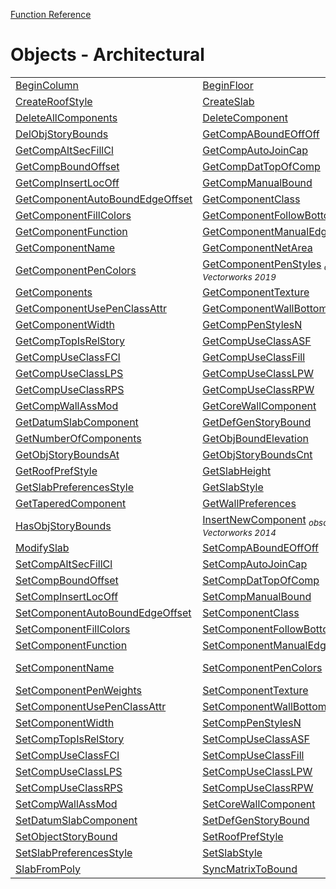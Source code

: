 [Function Reference](../README.md)

# Objects - Architectural

| | | |
|---|---|---|
| [BeginColumn](../Functions/BeginColumn.md) | [BeginFloor](../Functions/BeginFloor.md) | [ConvertToUnstyledSlab](../Functions/ConvertToUnstyledSlab.md) |
| [CreateRoofStyle](../Functions/CreateRoofStyle.md) | [CreateSlab](../Functions/CreateSlab.md) | [CreateSlabStyle](../Functions/CreateSlabStyle.md) |
| [DeleteAllComponents](../Functions/DeleteAllComponents.md) | [DeleteComponent](../Functions/DeleteComponent.md) | [DelObjStoryBound](../Functions/DelObjStoryBound.md) |
| [DelObjStoryBounds](../Functions/DelObjStoryBounds.md) | [GetCompABoundEOffOff](../Functions/GetCompABoundEOffOff.md) | [GetCompAltSecFill](../Functions/GetCompAltSecFill.md) |
| [GetCompAltSecFillCl](../Functions/GetCompAltSecFillCl.md) | [GetCompAutoJoinCap](../Functions/GetCompAutoJoinCap.md) | [GetCompBotIsRelStory](../Functions/GetCompBotIsRelStory.md) |
| [GetCompBoundOffset](../Functions/GetCompBoundOffset.md) | [GetCompDatTopOfComp](../Functions/GetCompDatTopOfComp.md) | [GetCompInsertLoc](../Functions/GetCompInsertLoc.md) |
| [GetCompInsertLocOff](../Functions/GetCompInsertLocOff.md) | [GetCompManualBound](../Functions/GetCompManualBound.md) | [GetCompMasterSnaps](../Functions/GetCompMasterSnaps.md) |
| [GetComponentAutoBoundEdgeOffset](../Functions/GetComponentAutoBoundEdgeOffset.md) | [GetComponentClass](../Functions/GetComponentClass.md) | [GetComponentFill](../Functions/GetComponentFill.md) |
| [GetComponentFillColors](../Functions/GetComponentFillColors.md) | [GetComponentFollowBottomWallPeaks](../Functions/GetComponentFollowBottomWallPeaks.md) | [GetComponentFollowTopWallPeaks](../Functions/GetComponentFollowTopWallPeaks.md) |
| [GetComponentFunction](../Functions/GetComponentFunction.md) | [GetComponentManualEdgeOffset](../Functions/GetComponentManualEdgeOffset.md) | [GetComponentMaterial](../Functions/GetComponentMaterial.md) |
| [GetComponentName](../Functions/GetComponentName.md) | [GetComponentNetArea](../Functions/GetComponentNetArea.md) | [GetComponentNetVolume](../Functions/GetComponentNetVolume.md) |
| [GetComponentPenColors](../Functions/GetComponentPenColors.md) | [GetComponentPenStyles](../Functions/GetComponentPenStyles.md) <sub>*obsolete in Vectorworks 2019*</sub> | [GetComponentPenWeights](../Functions/GetComponentPenWeights.md) |
| [GetComponents](../Functions/GetComponents.md) | [GetComponentTexture](../Functions/GetComponentTexture.md) | [GetComponentUseFillClassAttr](../Functions/GetComponentUseFillClassAttr.md) |
| [GetComponentUsePenClassAttr](../Functions/GetComponentUsePenClassAttr.md) | [GetComponentWallBottomOffset](../Functions/GetComponentWallBottomOffset.md) | [GetComponentWallTopOffset](../Functions/GetComponentWallTopOffset.md) |
| [GetComponentWidth](../Functions/GetComponentWidth.md) | [GetCompPenStylesN](../Functions/GetCompPenStylesN.md) | [GetCompSecFillChgPt](../Functions/GetCompSecFillChgPt.md) |
| [GetCompTopIsRelStory](../Functions/GetCompTopIsRelStory.md) | [GetCompUseClassASF](../Functions/GetCompUseClassASF.md) | [GetCompUseClassASFCl](../Functions/GetCompUseClassASFCl.md) |
| [GetCompUseClassFCl](../Functions/GetCompUseClassFCl.md) | [GetCompUseClassFill](../Functions/GetCompUseClassFill.md) | [GetCompUseClassLPCl](../Functions/GetCompUseClassLPCl.md) |
| [GetCompUseClassLPS](../Functions/GetCompUseClassLPS.md) | [GetCompUseClassLPW](../Functions/GetCompUseClassLPW.md) | [GetCompUseClassRPCl](../Functions/GetCompUseClassRPCl.md) |
| [GetCompUseClassRPS](../Functions/GetCompUseClassRPS.md) | [GetCompUseClassRPW](../Functions/GetCompUseClassRPW.md) | [GetCompWallAssBound](../Functions/GetCompWallAssBound.md) |
| [GetCompWallAssMod](../Functions/GetCompWallAssMod.md) | [GetCoreWallComponent](../Functions/GetCoreWallComponent.md) | [GetDatumRoofComp](../Functions/GetDatumRoofComp.md) |
| [GetDatumSlabComponent](../Functions/GetDatumSlabComponent.md) | [GetDefGenStoryBound](../Functions/GetDefGenStoryBound.md) | [GetInsertLocComp](../Functions/GetInsertLocComp.md) |
| [GetNumberOfComponents](../Functions/GetNumberOfComponents.md) | [GetObjBoundElevation](../Functions/GetObjBoundElevation.md) | [GetObjStoryBound](../Functions/GetObjStoryBound.md) |
| [GetObjStoryBoundsAt](../Functions/GetObjStoryBoundsAt.md) | [GetObjStoryBoundsCnt](../Functions/GetObjStoryBoundsCnt.md) | [GetRoofPreferences](../Functions/GetRoofPreferences.md) |
| [GetRoofPrefStyle](../Functions/GetRoofPrefStyle.md) | [GetSlabHeight](../Functions/GetSlabHeight.md) | [GetSlabPreferences](../Functions/GetSlabPreferences.md) |
| [GetSlabPreferencesStyle](../Functions/GetSlabPreferencesStyle.md) | [GetSlabStyle](../Functions/GetSlabStyle.md) | [GetStoryLayerInfo](../Functions/GetStoryLayerInfo.md) |
| [GetTaperedComponent](../Functions/GetTaperedComponent.md) | [GetWallPreferences](../Functions/GetWallPreferences.md) | [HasObjStoryBound](../Functions/HasObjStoryBound.md) |
| [HasObjStoryBounds](../Functions/HasObjStoryBounds.md) | [InsertNewComponent](../Functions/InsertNewComponent.md) <sub>*obsolete in Vectorworks 2014*</sub> | [InsertNewComponentN](../Functions/InsertNewComponentN.md) |
| [ModifySlab](../Functions/ModifySlab.md) | [SetCompABoundEOffOff](../Functions/SetCompABoundEOffOff.md) | [SetCompAltSecFill](../Functions/SetCompAltSecFill.md) |
| [SetCompAltSecFillCl](../Functions/SetCompAltSecFillCl.md) | [SetCompAutoJoinCap](../Functions/SetCompAutoJoinCap.md) | [SetCompBotIsRelStory](../Functions/SetCompBotIsRelStory.md) |
| [SetCompBoundOffset](../Functions/SetCompBoundOffset.md) | [SetCompDatTopOfComp](../Functions/SetCompDatTopOfComp.md) | [SetCompInsertLoc](../Functions/SetCompInsertLoc.md) |
| [SetCompInsertLocOff](../Functions/SetCompInsertLocOff.md) | [SetCompManualBound](../Functions/SetCompManualBound.md) | [SetCompMasterSnaps](../Functions/SetCompMasterSnaps.md) |
| [SetComponentAutoBoundEdgeOffset](../Functions/SetComponentAutoBoundEdgeOffset.md) | [SetComponentClass](../Functions/SetComponentClass.md) | [SetComponentFill](../Functions/SetComponentFill.md) |
| [SetComponentFillColors](../Functions/SetComponentFillColors.md) | [SetComponentFollowBottomWallPeaks](../Functions/SetComponentFollowBottomWallPeaks.md) | [SetComponentFollowTopWallPeaks](../Functions/SetComponentFollowTopWallPeaks.md) |
| [SetComponentFunction](../Functions/SetComponentFunction.md) | [SetComponentManualEdgeOffset](../Functions/SetComponentManualEdgeOffset.md) | [SetComponentMaterial](../Functions/SetComponentMaterial.md) |
| [SetComponentName](../Functions/SetComponentName.md) | [SetComponentPenColors](../Functions/SetComponentPenColors.md) | [SetComponentPenStyles](../Functions/SetComponentPenStyles.md) <sub>*obsolete in Vectorworks 2019*</sub> |
| [SetComponentPenWeights](../Functions/SetComponentPenWeights.md) | [SetComponentTexture](../Functions/SetComponentTexture.md) | [SetComponentUseFillClassAttr](../Functions/SetComponentUseFillClassAttr.md) |
| [SetComponentUsePenClassAttr](../Functions/SetComponentUsePenClassAttr.md) | [SetComponentWallBottomOffset](../Functions/SetComponentWallBottomOffset.md) | [SetComponentWallTopOffset](../Functions/SetComponentWallTopOffset.md) |
| [SetComponentWidth](../Functions/SetComponentWidth.md) | [SetCompPenStylesN](../Functions/SetCompPenStylesN.md) | [SetCompSecFillChgPt](../Functions/SetCompSecFillChgPt.md) |
| [SetCompTopIsRelStory](../Functions/SetCompTopIsRelStory.md) | [SetCompUseClassASF](../Functions/SetCompUseClassASF.md) | [SetCompUseClassASFCl](../Functions/SetCompUseClassASFCl.md) |
| [SetCompUseClassFCl](../Functions/SetCompUseClassFCl.md) | [SetCompUseClassFill](../Functions/SetCompUseClassFill.md) | [SetCompUseClassLPCl](../Functions/SetCompUseClassLPCl.md) |
| [SetCompUseClassLPS](../Functions/SetCompUseClassLPS.md) | [SetCompUseClassLPW](../Functions/SetCompUseClassLPW.md) | [SetCompUseClassRPCl](../Functions/SetCompUseClassRPCl.md) |
| [SetCompUseClassRPS](../Functions/SetCompUseClassRPS.md) | [SetCompUseClassRPW](../Functions/SetCompUseClassRPW.md) | [SetCompWallAssBound](../Functions/SetCompWallAssBound.md) |
| [SetCompWallAssMod](../Functions/SetCompWallAssMod.md) | [SetCoreWallComponent](../Functions/SetCoreWallComponent.md) | [SetDatumRoofComp](../Functions/SetDatumRoofComp.md) |
| [SetDatumSlabComponent](../Functions/SetDatumSlabComponent.md) | [SetDefGenStoryBound](../Functions/SetDefGenStoryBound.md) | [SetInsertLocComp](../Functions/SetInsertLocComp.md) |
| [SetObjectStoryBound](../Functions/SetObjectStoryBound.md) | [SetRoofPrefStyle](../Functions/SetRoofPrefStyle.md) | [SetSlabHeight](../Functions/SetSlabHeight.md) |
| [SetSlabPreferencesStyle](../Functions/SetSlabPreferencesStyle.md) | [SetSlabStyle](../Functions/SetSlabStyle.md) | [SetTaperedComponent](../Functions/SetTaperedComponent.md) |
| [SlabFromPoly](../Functions/SlabFromPoly.md) | [SyncMatrixToBound](../Functions/SyncMatrixToBound.md) 

